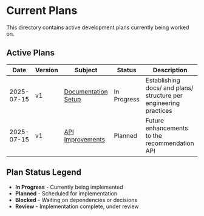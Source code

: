 # Current Plans

This directory contains active development plans currently being worked on.

## Active Plans

| Date | Version | Subject | Status | Description |
|------|---------|---------|--------|-------------|
| 2025-07-15 | v1 | [Documentation Setup](./2025-07-15-v1-documentation-setup.md) | In Progress | Establishing docs/ and plans/ structure per engineering practices |
| 2025-07-15 | v1 | [API Improvements](./2025-07-15-v1-api-improvements.md) | Planned | Future enhancements to the recommendation API |

## Plan Status Legend

- **In Progress** - Currently being implemented
- **Planned** - Scheduled for implementation
- **Blocked** - Waiting on dependencies or decisions
- **Review** - Implementation complete, under review